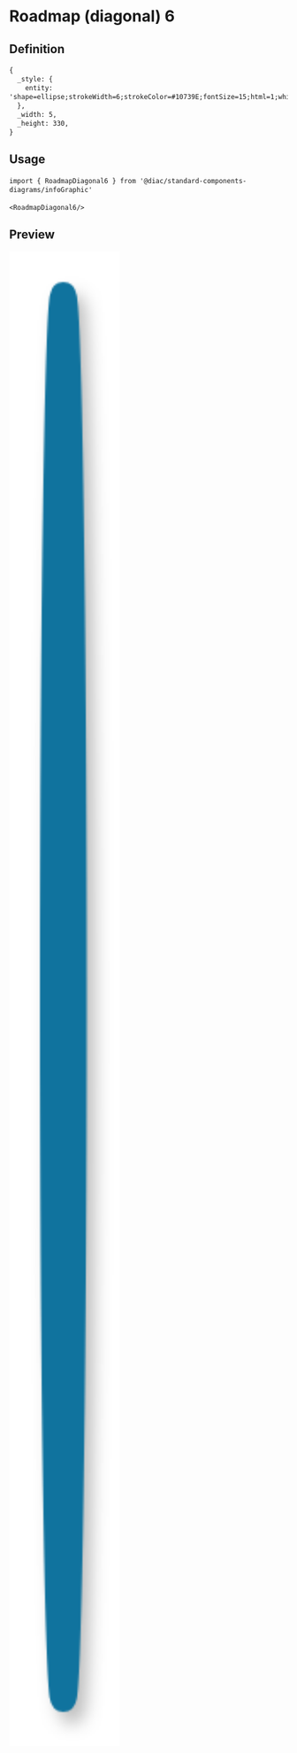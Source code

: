 # Roadmap (diagonal) 6

## Definition

```
{
  _style: { 
    entity: 'shape=ellipse;strokeWidth=6;strokeColor=#10739E;fontSize=15;html=1;whiteSpace=wrap;fontStyle=1;fontColor=#10739E;shadow=1;',
  },
  _width: 5,
  _height: 330,
}
```

## Usage

```
import { RoadmapDiagonal6 } from '@diac/standard-components-diagrams/infoGraphic'

<RoadmapDiagonal6/>
```

## Preview

<img src="./roadmap-diagonal-6.png" width="200"/>
